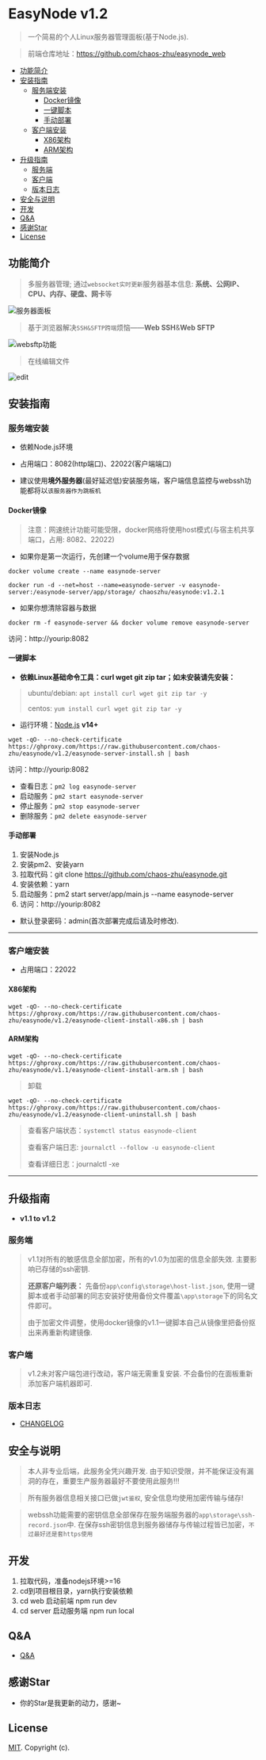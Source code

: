 # EasyNode v1.2

> 一个简易的个人Linux服务器管理面板(基于Node.js).

> 前端仓库地址：https://github.com/chaos-zhu/easynode_web

<!-- - [EasyNode](#easynode) -->
  - [功能简介](#功能简介)
  - [安装指南](#安装指南)
    - [服务端安装](#服务端安装)
      - [Docker镜像](#docker镜像)
      - [一键脚本](#一键脚本)
      - [手动部署](#手动部署)
    - [客户端安装](#客户端安装)
      - [X86架构](#x86架构)
      - [ARM架构](#arm架构)
  - [升级指南](#升级指南)
    - [服务端](#服务端)
    - [客户端](#客户端)
    - [版本日志](#版本日志)
  - [安全与说明](#安全与说明)
  - [开发](#开发)
  - [Q&A](#qa)
  - [感谢Star](#感谢star)
  - [License](#license)

## 功能简介

> 多服务器管理; 通过`websocket实时更新`服务器基本信息: **系统、公网IP、CPU、内存、硬盘、网卡**等

![服务器面板](./images/v1.2-1.png)

> 基于浏览器解决`SSH&SFTP跨端`烦恼——**Web SSH**&**Web SFTP**


![websftp功能](./images/v1.2-2.png)

> 在线编辑文件

![edit](./images/v1.2-3.png)

## 安装指南

### 服务端安装

- 依赖Node.js环境

- 占用端口：8082(http端口)、22022(客户端端口)

- 建议使用**境外服务器**(最好延迟低)安装服务端，客户端信息监控与webssh功能都将以`该服务器作为跳板机`

#### Docker镜像

> 注意：网速统计功能可能受限，docker网络将使用host模式(与宿主机共享端口，占用: 8082、22022)

- 如果你是第一次运行，先创建一个volume用于保存数据
```shell
docker volume create --name easynode-server
```

```shell
docker run -d --net=host --name=easynode-server -v easynode-server:/easynode-server/app/storage/ chaoszhu/easynode:v1.2.1
```

- 如果你想清除容器与数据
```shell
docker rm -f easynode-server && docker volume remove easynode-server
```

访问：http://yourip:8082

#### 一键脚本

- **依赖Linux基础命令工具：curl wget git zip tar；如未安装请先安装：**

> ubuntu/debian: `apt install curl wget git zip tar -y`
>
> centos: `yum install curl wget git zip tar -y`

- 运行环境：[Node.js](https://nodejs.org/en/download/) **v14+**

```shell
wget -qO- --no-check-certificate https://ghproxy.com/https://raw.githubusercontent.com/chaos-zhu/easynode/v1.2/easynode-server-install.sh | bash
```

访问：http://yourip:8082

- 查看日志：`pm2 log easynode-server`
- 启动服务：`pm2 start easynode-server`
- 停止服务：`pm2 stop easynode-server`
- 删除服务：`pm2 delete easynode-server`

#### 手动部署

1. 安装Node.js
2. 安装pm2、安装yarn
3. 拉取代码：git clone https://github.com/chaos-zhu/easynode.git
4. 安装依赖：yarn
5. 启动服务：pm2 start server/app/main.js --name easynode-server
6. 访问：http://yourip:8082

- 默认登录密码：admin(首次部署完成后请及时修改).

---

### 客户端安装

- 占用端口：22022

#### X86架构

```shell
wget -qO- --no-check-certificate https://ghproxy.com/https://raw.githubusercontent.com/chaos-zhu/easynode/v1.2/easynode-client-install-x86.sh | bash
```

#### ARM架构

```shell
wget -qO- --no-check-certificate https://ghproxy.com/https://raw.githubusercontent.com/chaos-zhu/easynode/v1.1/easynode-client-install-arm.sh | bash
```

> 卸载

```shell
wget -qO- --no-check-certificate https://ghproxy.com/https://raw.githubusercontent.com/chaos-zhu/easynode/v1.2/easynode-client-uninstall.sh | bash
```

> 查看客户端状态：`systemctl status easynode-client`
>
> 查看客户端日志: `journalctl --follow -u easynode-client`
>
> 查看详细日志：journalctl -xe

---

## 升级指南

- **v1.1 to v1.2**

### 服务端

> v1.1对所有的敏感信息全部加密，所有的v1.0为加密的信息全部失效. 主要影响已存储的ssh密钥.
>
> **还原客户端列表：** 先备份`app\config\storage\host-list.json`, 使用一键脚本或者手动部署的同志安装好使用备份文件覆盖`\app\storage`下的同名文件即可。
>
> 由于加密文件调整，使用docker镜像的v1.1一键脚本自己从镜像里把备份抠出来再重新构建镜像.

### 客户端

> v1.2未对客户端包进行改动，客户端无需重复安装. 不会备份的在面板重新添加客户端机器即可.

### 版本日志

- [CHANGELOG](./CHANGELOG.md)

## 安全与说明

> 本人非专业后端，此服务全凭兴趣开发. 由于知识受限，并不能保证没有漏洞的存在，重要生产服务器最好不要使用此服务!!!

> 所有服务器信息相关接口已做`jwt鉴权`, 安全信息均使用加密传输与储存!

> webssh功能需要的密钥信息全部保存在服务端服务器的`app\storage\ssh-record.json`中. 在保存ssh密钥信息到服务器储存与传输过程皆已加密，`不过最好还是套https使用`

## 开发

1. 拉取代码，准备nodejs环境>=16
2. cd到项目根目录，yarn执行安装依赖
3. cd web 启动前端 npm run dev
4. cd server 启动服务端 npm run local

## Q&A

- [Q&A](./Q%26A.md)

## 感谢Star

- 你的Star是我更新的动力，感谢~

## License

[MIT](LICENSE). Copyright (c).
